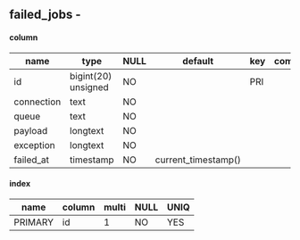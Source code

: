 

	
## failed_jobs - 
#### column
name|type|NULL|default|key|comment|Extra
----|----|----|----|----|---|---|
id|bigint(20) unsigned|NO||PRI||auto_increment|
connection|text|NO|||||
queue|text|NO|||||
payload|longtext|NO|||||
exception|longtext|NO|||||
failed_at|timestamp|NO|current_timestamp()||||

#### index
name|column|multi|NULL|UNIQ
----|----|----|----|----
PRIMARY|id|1|NO|YES|


